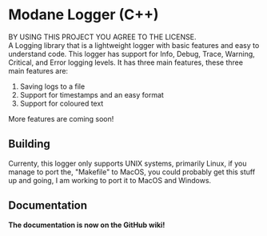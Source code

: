 # Modane Logger (C++)
BY USING THIS PROJECT YOU AGREE TO THE LICENSE.
</br>
A Logging library that is a lightweight logger with basic features and easy to understand code. This logger has support for Info, Debug, Trace, Warning, Critical, and Error logging levels. It has three main features, these three main features are:
1) Saving logs to a file
2) Support for timestamps and an easy format
3) Support for coloured text

More features are coming soon!

## Building
Currenty, this logger only supports UNIX systems, primarily Linux, if you manage to port the, "Makefile" to MacOS, you could probably get this stuff up and going, I am working to port it to MacOS and Windows.

## Documentation
<b>The documentation is now on the GitHub wiki!</b>
